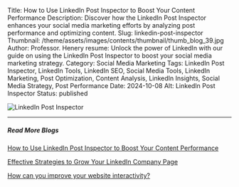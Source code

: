 Title: How to Use LinkedIn Post Inspector to Boost Your Content Performance
Description: Discover how the LinkedIn Post Inspector enhances your social media marketing efforts by analyzing post performance and optimizing content.
Slug: linkedin-post-inspector
Thumbnail: /theme/assets/images/contents/thumbnail/thumb_blog_39.jpg
Author: Professor. Henery
resume: Unlock the power of LinkedIn with our guide on using the LinkedIn Post Inspector to boost your social media marketing strategy.
Category: Social Media Marketing
Tags: LinkedIn Post Inspector, LinkedIn Tools, LinkedIn SEO, Social Media Tools, LinkedIn Marketing, Post Optimization, Content Analysis, LinkedIn Insights, Social Media Strategy, Post Performance
Date: 2024-10-08
Alt: LinkedIn Post Inspector
Status: published

![LinkedIn Post Inspector](/theme/assets/images/contents/post/blog_39_pic_1.jpg)

---
##### Read More Blogs

[How to Use LinkedIn Post Inspector to Boost Your Content Performance](https://marketingproinsider.com/linkedin-post-inspector)

[Effective Strategies to Grow Your LinkedIn Company Page](https://marketingproinsider.com/grow-linkedin-company-page-strategies)

[How can you improve your website interactivity?](https://marketingproinsider.com/improve-website-interactivity)